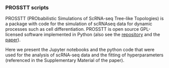 ### PROSSTT scripts

PROSSTT (PRObabilistic Simulations of ScRNA-seq Tree-like Topologies) is a package with code for the simulation of scRNAseq data for dynamic processes such as cell differentiation. PROSSTT is open source GPL-licensed software implemented in Python (also see the [repository](https://github.com/soedinglab/prosstt/) and the [paper](https://www.biorxiv.org/content/early/2018/01/31/256941.1)).

Here we present the Jupyter notebooks and the python code that were used for the analysis of scRNA-seq data and the fitting of hyperparameters (referenced in the Supplementary Material of the paper).